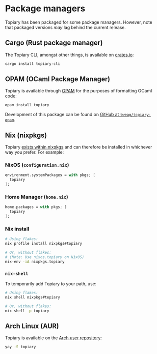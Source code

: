 # Package managers

Topiary has been packaged for some package managers. However, note that
packaged versions _may_ lag behind the current release.

## Cargo (Rust package manager)

The Topiary CLI, amongst other things, is available on
[crates.io](https://crates.io/crates/topiary-cli):

```sh
cargo install topiary-cli
```

## OPAM (OCaml Package Manager)

Topiary is available through [OPAM](https://opam.ocaml.org/packages/topiary)
for the purposes of formatting OCaml code:

```sh
opam install topiary
```

Development of this package can be found on [GitHub at
`tweag/topiary-opam`](https://github.com/tweag/topiary-opam).

## Nix (nixpkgs)

Topiary [exists within nixpkgs](https://search.nixos.org/packages?show=topiary)
and can therefore be installed in whichever way you prefer. For example:

### NixOS (`configuration.nix`)

```nix
environment.systemPackages = with pkgs; [
  topiary
];
```

### Home Manager (`home.nix`)

```nix
home.packages = with pkgs; [
  topiary
];
```

### Nix install

```sh
# Using flakes:
nix profile install nixpkgs#topiary

# Or, without flakes:
# (Note: Use nixos.topiary on NixOS)
nix-env -iA nixpkgs.topiary
```

### `nix-shell`

To temporarily add Topiary to your path, use:

```sh
# Using flakes:
nix shell nixpkgs#topiary

# Or, without flakes:
nix-shell -p topiary
```

## Arch Linux (AUR)

Topiary is available on the [Arch user repository](https://aur.archlinux.org/packages/topiary):

```sh
yay -S topiary
```
